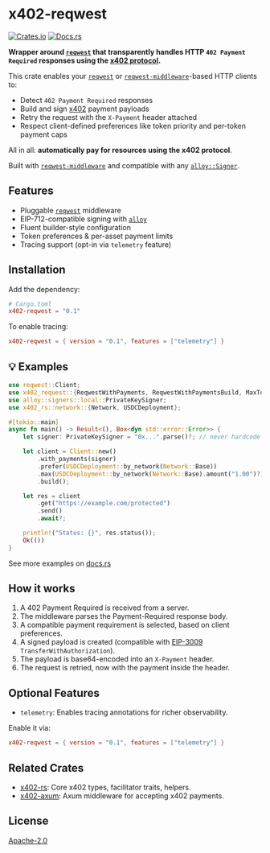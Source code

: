 # x402-reqwest

[![Crates.io](https://img.shields.io/crates/v/x402-reqwest.svg)](https://crates.io/crates/x402-reqwest)
[![Docs.rs](https://docs.rs/x402-reqwest/badge.svg)](https://docs.rs/x402-reqwest)

**Wrapper around [`reqwest`](https://crates.io/crates/reqwest) that transparently handles HTTP `402 Payment Required` responses using the [x402 protocol](https://x402.org/).**

This crate enables your [`reqwest`](https://crates.io/crates/reqwest) or [`reqwest-middleware`](https://crates.io/crates/reqwest-middleware)-based HTTP clients to:
- Detect `402 Payment Required` responses
- Build and sign [x402](https://x402.org) payment payloads
- Retry the request with the `X-Payment` header attached
- Respect client-defined preferences like token priority and per-token payment caps

All in all: **automatically pay for resources using the x402 protocol**.

Built with [`reqwest-middleware`](https://crates.io/crates/reqwest-middleware) and compatible with any [`alloy::Signer`](https://alloy.rs).

## Features

- Pluggable [`reqwest`](https://crates.io/crates/reqwest) middleware
- EIP-712-compatible signing with [`alloy`](https://alloy.rs)
- Fluent builder-style configuration
- Token preferences & per-asset payment limits
- Tracing support (opt-in via `telemetry` feature)

## Installation

Add the dependency:

```toml
# Cargo.toml
x402-reqwest = "0.1"
```

To enable tracing:

```toml
x402-reqwest = { version = "0.1", features = ["telemetry"] }
```

## 💡 Examples

```rust
use reqwest::Client;
use x402_request::{ReqwestWithPayments, ReqwestWithPaymentsBuild, MaxTokenAmountFromAmount};
use alloy::signers::local::PrivateKeySigner;
use x402_rs::network::{Network, USDCDeployment};

#[tokio::main]
async fn main() -> Result<(), Box<dyn std::error::Error>> {
    let signer: PrivateKeySigner = "0x...".parse()?; // never hardcode real keys!

    let client = Client::new()
        .with_payments(signer)
        .prefer(USDCDeployment::by_network(Network::Base))
        .max(USDCDeployment::by_network(Network::Base).amount("1.00")?)
        .build();

    let res = client
        .get("https://example.com/protected")
        .send()
        .await?;

    println!("Status: {}", res.status());
    Ok(())
}
```

See more examples on [docs.rs](https://docs.rs/x402-reqwest)

## How it works
1.	A 402 Payment Required is received from a server.
2.	The middleware parses the Payment-Required response body.
3.	A compatible payment requirement is selected, based on client preferences.
4.	A signed payload is created (compatible with [EIP-3009](https://eips.ethereum.org/EIPS/eip-3009) `TransferWithAuthorization`).
5.	The payload is base64-encoded into an `X-Payment` header.
6.	The request is retried, now with the payment inside the header.

## Optional Features
- `telemetry`: Enables tracing annotations for richer observability.

Enable it via:
```toml
x402-reqwest = { version = "0.1", features = ["telemetry"] }
```

## Related Crates
- [x402-rs](https://crates.io/crates/x402-rs): Core x402 types, facilitator traits, helpers.
- [x402-axum](https://crates.io/crates/x402-rs): Axum middleware for accepting x402 payments.

## License

[Apache-2.0](LICENSE)
